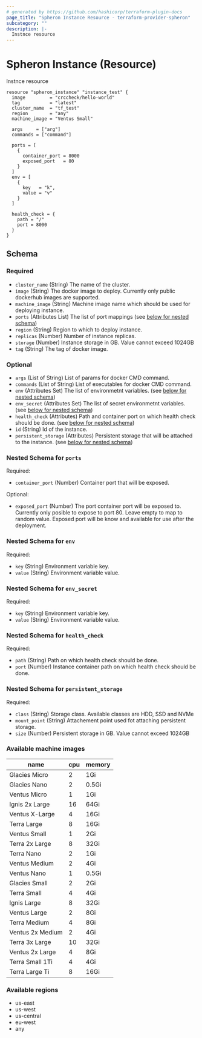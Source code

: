 ```yaml
---
# generated by https://github.com/hashicorp/terraform-plugin-docs
page_title: "Spheron Instance Resource - terraform-provider-spheron"
subcategory: ""
description: |-
  Instnce resource
---
```


# Spheron Instance (Resource)

Instnce resource

```
resource "spheron_instance" "instance_test" {
  image         = "crccheck/hello-world"
  tag           = "latest"
  cluster_name  = "tf_test"
  region        = "any"
  machine_image = "Ventus Small"

  args     = ["arg"]
  commands = ["command"]

  ports = [
    {
      container_port = 8000
      exposed_port   = 80
    }
  ]
  env = [
    {
      key   = "k",
      value = "v"
    }
  ]

  health_check = {
    path = "/"
    port = 8000
  }
}
```

## Schema

### Required

- `cluster_name` (String) The name of the cluster.
- `image` (String) The docker image to deploy. Currently only public dockerhub images are supported.
- `machine_image` (String) Machine image name which should be used for deploying instance.
- `ports` (Attributes List) The list of port mappings (see [below for nested schema](#nestedatt--ports))
- `region` (String) Region to which to deploy instance.
- `replicas` (Number) Number of instance replicas.
- `storage` (Number) Instance storage in GB. Value cannot exceed 1024GB
- `tag` (String) The tag of docker image.

### Optional

- `args` (List of String) List of params for docker CMD command.
- `commands` (List of String) List of executables for docker CMD command.
- `env` (Attributes Set) The list of environmetnt variables. (see [below for nested schema](#nestedatt--env))
- `env_secret` (Attributes Set) The list of secret environmetnt variables. (see [below for nested schema](#nestedatt--env_secret))
- `health_check` (Attributes) Path and container port on which health check should be done. (see [below for nested schema](#nestedatt--health_check))
- `id` (String) Id of the instance.
- `persistent_storage` (Attributes) Persistent storage that will be attached to the instance. (see [below for nested schema](#nestedatt--persistent_storage))

<a id="nestedatt--ports"></a>
### Nested Schema for `ports`

Required:

- `container_port` (Number) Container port that will be exposed.

Optional:

- `exposed_port` (Number) The port container port will be exposed to. Currently only posible to expose to port 80. Leave empty to map to random value. Exposed port will be know and available for use after the deployment.


<a id="nestedatt--env"></a>
### Nested Schema for `env`

Required:

- `key` (String) Environment variable key.
- `value` (String) Environment variable value.


<a id="nestedatt--env_secret"></a>
### Nested Schema for `env_secret`

Required:

- `key` (String) Environment variable key.
- `value` (String) Environment variable value.


<a id="nestedatt--health_check"></a>
### Nested Schema for `health_check`

Required:

- `path` (String) Path on which health check should be done.
- `port` (Number) Instance container path on which health check should be done.


<a id="nestedatt--persistent_storage"></a>
### Nested Schema for `persistent_storage`

Required:

- `class` (String) Storage class. Available classes are HDD, SSD and NVMe
- `mount_point` (String) Attachement point used fot attaching persistent storage.
- `size` (Number) Persistent storage in GB. Value cannot exceed 1024GB

### Available machine images

|name            |cpu|memory|
|----------------|---|------|
|Glacies Micro   |2  |1Gi   |
|Glacies Nano    |2  |0.5Gi |
|Ventus Micro    |1  |1Gi   |
|Ignis 2x Large  |16 |64Gi  |
|Ventus X-Large  |4  |16Gi  |
|Terra Large     |8  |16Gi  |
|Ventus Small    |1  |2Gi   |
|Terra 2x Large  |8  |32Gi  |
|Terra Nano      |2  |1Gi   |
|Ventus Medium   |2  |4Gi   |
|Ventus Nano     |1  |0.5Gi |
|Glacies Small   |2  |2Gi   |
|Terra Small     |4  |4Gi   |
|Ignis Large     |8  |32Gi  |
|Ventus Large    |2  |8Gi   |
|Terra Medium    |4  |8Gi   |
|Ventus 2x Medium|2  |4Gi   |
|Terra 3x Large  |10 |32Gi  |
|Ventus 2x Large |4  |8Gi   |
|Terra Small 1Ti |4  |4Gi   |
|Terra Large Ti  |8  |16Gi  |

### Available regions
- us-east
- us-west
- us-central
- eu-west
- any

